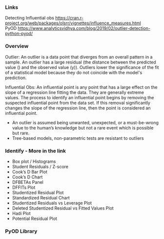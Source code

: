 ### Links
Detecting Influential obs https://cran.r-project.org/web/packages/olsrr/vignettes/influence_measures.html <br/>
PyOD https://www.analyticsvidhya.com/blog/2019/02/outlier-detection-python-pyod/

### Overview
Outlier: An outlier is a data point that diverges from an overall pattern in a sample. An outlier has a large residual (the distance between the predicted value () and the observed value (y)). Outliers lower the significance of the fit of a statistical model because they do not coincide with the model's prediction.  <br/>

Influential Obs: An influential point is any point that has a large effect on the slope of a regression line fitting the data. They are generally extreme values. The process to identify an influential point begins by removing the suspected influential point from the data set. If this removal significantly changes the slope of the regression line, then the point is considered an influential point. <br/>

* An outlier is assumed being unwanted, unexpected, or a must-be-wrong value to the human’s knowledge but not a rare event which is possible but rare.
* Tree-based models, non-parametric tests are resistant to outliers


### Identify - More in the link
* Box plot / Histograms
* Student Residuals / Z-score
* Cook’s D Bar Plot
* Cook’s D Chart
* DFBETAs Panel
* DFFITs Plot
* Studentized Residual Plot
* Standardized Residual Chart
* Studentized Residuals vs Leverage Plot
* Deleted Studentized Residual vs Fitted Values Plot
* Hadi Plot
* Potential Residual Plot

### PyOD Library


